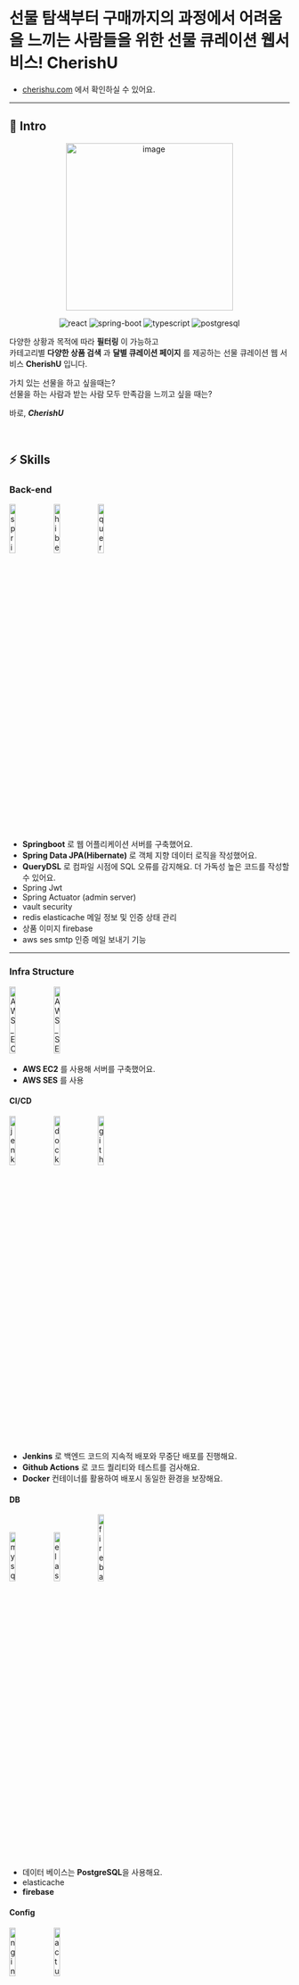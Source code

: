 # 선물 탐색부터 구매까지의 과정에서 어려움을 느끼는 사람들을 위한 선물 큐레이션 웹서비스! CherishU

- [cherishu.com](https://cherishu.web.app/) 에서 확인하실 수 있어요.

---

## 🍻 Intro

<p align="center">
  <img width="300" alt="image" src="https://github.com/lielocks/CherishU/assets/107406265/2f010dcf-b13b-457d-82fe-bf636fd834dd">
</p>
<p align="center">
  <img src="https://img.shields.io/badge/react-v17.0.2-9cf?logo=react" alt="react" />
  <img src="https://img.shields.io/badge/spring_boot-v3.0.4-green?logo=springboot"  alt="spring-boot" />
  <img src="https://img.shields.io/badge/typescript-v4.3.5-blue?logo=typescript" alt="typescript"/>
  <img src="https://img.shields.io/badge/postgresql-v12-blue?logo=postgresql" alt="postgresql"/>
</p>


다양한 상황과 목적에 따라 **필터링** 이 가능하고 </br>
카테고리별 **다양한 상품 검색** 과 **달별 큐레이션 페이지** 를 제공하는 선물 큐레이션 웹 서비스 **CherishU** 입니다. 

가치 있는 선물을 하고 싶을때는? </br>
선물을 하는 사람과 받는 사람 모두 만족감을 느끼고 싶을 때는?

바로, ***CherishU***


</br>


## ⚡️ Skills



### Back-end

<p>
  <img src="https://user-images.githubusercontent.com/52682603/138834253-9bcd8b12-241f-41b2-85c4-d723a16bdb58.png" alt="spring_boot" width=15%>
  <img src="https://user-images.githubusercontent.com/52682603/138834267-c86e4b93-d826-4fd4-bcc8-1294f615a82d.png" alt="hibernate" width=15%>
  <img src="https://user-images.githubusercontent.com/52682603/138834280-73acd37b-97ef-4136-b58e-6138eb4fcc46.png" alt="query_dsl" width=15%>
</p>

- **Springboot** 로 웹 어플리케이션 서버를 구축했어요.
- **Spring Data JPA(Hibernate)** 로 객체 지향 데이터 로직을 작성했어요.
- **QueryDSL** 로 컴파일 시점에 SQL 오류를 감지해요. 더 가독성 높은 코드를 작성할 수 있어요.
- Spring Jwt
- Spring Actuator (admin server)
- vault security 
- redis elasticache 메일 정보 및 인증 상태 관리
- 상품 이미지 firebase
- aws ses smtp 인증 메일 보내기 기능

---

### Infra Structure

<p>
  <img src="https://github.com/lielocks/CherishU/assets/107406265/e3dfc271-c192-4a84-90cd-3274a04f2690" alt="AWS_EC2" width=15% height="120">
  <img src="https://github.com/lielocks/CherishU/assets/107406265/a45081d1-3fab-4cbb-83b4-b3cac5f2589c" alt="AWS_SES" width=15% height="120">
</p>

- **AWS EC2** 를 사용해 서버를 구축했어요.
- **AWS SES** 를 사용


#### CI/CD

<p>
  <img src="https://user-images.githubusercontent.com/52682603/138834259-b48d26eb-b6e8-490c-a839-450d8ab9bfd2.png" alt="jenkins" width=15%>
  <img src="https://github.com/lielocks/CherishU/assets/107406265/f33f267c-1cb5-486a-8ad7-42c2afab3b24" alt="docker" width=15%>
  <img src="https://user-images.githubusercontent.com/52682603/138834229-e8a9dcb0-bdb8-4aec-9a3e-be1f9ff44149.png" alt="github_actions" width=15%>
</p>

- **Jenkins** 로 백엔드 코드의 지속적 배포와 무중단 배포를 진행해요.
- **Github Actions** 로 코드 퀄리티와 테스트를 검사해요.
- **Docker** 컨테이너를 활용하여 배포시 동일한 환경을 보장해요.

#### DB

<p>
  <img src="https://github.com/lielocks/CherishU/assets/107406265/abdae15f-4b59-4ed3-ba43-2d670ce3618a" alt="mysql" width=15%>
  <img src="https://github.com/lielocks/CherishU/assets/107406265/235396b4-a0e9-4af9-9c83-8e519ebb80ba" alt="elasticache" width=15%>
  <img src="https://github.com/lielocks/CherishU/assets/107406265/bf1b34b5-550b-4854-84e0-9ebe705eccb9" alt="firebase" width=15% height="120">
</p>

- 데이터 베이스는 **PostgreSQL**을 사용해요.
- elasticache
- **firebase**

#### Config

<p>
  <img src="https://github.com/lielocks/CherishU/assets/107406265/b536099d-90a6-4acf-8316-cf15424667fc" alt="nginx" width=15%>
  <img src="https://github.com/lielocks/CherishU/assets/107406265/29c36dca-021b-43f6-b6e4-ec82ab5f6da7" alt="actuator" width=15%>
</p>

- **vault**
- spring actuator

</br>


## 🌈 Members
|             [신봉규](https://github.com/shinb-bong)             |             [김용현](https://github.com/facewise)             |              [김아리](https://github.com/lielocks)               |
| :----------------------------------------------------------: | :----------------------------------------------------------: | :----------------------------------------------------------: |
| <img src="https://github.com/lielocks/CherishU/assets/107406265/c4def301-1ac9-42d1-8ff4-336836a784f6" width=200px alt="_"/> | <img src="https://avatars.githubusercontent.com/u/62998666?v=4" width=200px alt="_"> | <img src="https://avatars.githubusercontent.com/u/107406265?v=4" width=200px alt="_"> |
|                           백엔드                           |                           백엔드                           |                           백엔드                           |
